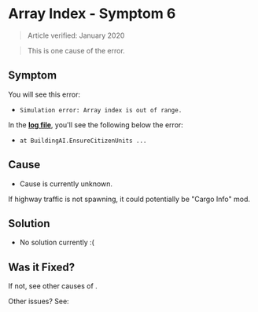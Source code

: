 # Array Index - Symptom 6

> Article verified: January 2020

> This is one cause of the [](Simulation-error-Array-index-is-out-of-range.md) error.

## Symptom

You will see this error:

* `Simulation error: Array index is out of range.`

In the [**log file**](Share-your-Cities-Skylines-log-file.md), you'll see the following below the error:

* `at BuildingAI.EnsureCitizenUnits ...`

## Cause

* Cause is currently unknown.

If highway traffic is not spawning, it could potentially be "Cargo Info" mod.

## Solution

* No solution currently :(

## Was it Fixed?

If not, see other causes of [](Simulation-error-Array-index-is-out-of-range.md).

Other issues? See: [](Troubleshooting.md)